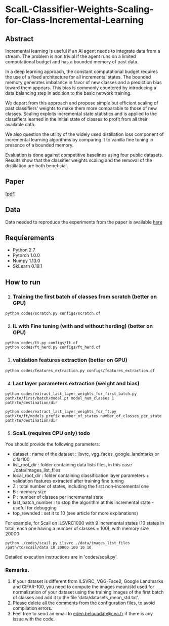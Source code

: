 # ScaIL-Classifier-Weights-Scaling-for-Class-Incremental-Learning
## Abstract
Incremental learning is useful if an AI agent needs to integrate data from a stream. The problem is non trivial if the agent runs on a limited computational budget and has a bounded memory of past data.

In a deep learning approach, the constant computational budget requires the use of a fixed architecture for all incremental states.
The bounded memory generates imbalance in favor of new classes and a prediction bias toward them appears. This bias is commonly countered by introducing a data balancing step in addition to the basic network training.

We depart from this approach and propose simple but efficient scaling of past classifiers' weights to make them more comparable to those of new classes. Scaling exploits incremental state statistics and is applied to the classifiers learned in the initial state of classes to profit from all their available data. 

We also question the utility of the widely used distillation loss component of incremental learning algorithms by comparing it to  vanilla fine tuning in presence of a bounded memory. 

Evaluation is done against competitive baselines using four public datasets. Results show that the classifier weights scaling and the removal of the distillation are both beneficial.

## Paper
[[pdf]](https://arxiv.org/pdf/2001.05755.pdf)


## Data
Data needed to reproduce the experiments from the paper is available [here](https://drive.google.com/open?id=1kgoB0Oxb9Wv2wSWFT5Yf7IoKXR3gAL_3)

## Requierements
* Python 2.7
* Pytorch 1.0.0
* Numpy 1.13.0
* SkLearn 0.19.1


## How to run

1. ### Training the first batch of classes from scratch (better on GPU)

```
python codes/scratch.py configs/scratch.cf
```

2. ### IL with Fine tuning (with and without herding) (better on GPU)

```
python codes/ft.py configs/ft.cf
python codes/ft_herd.py configs/ft_herd.cf
```
3. ### validation features extraction (better on GPU)

```
python codes/features_extraction.py configs/features_extraction.cf
```

4. ### Last layer parameters extraction (weight and bias)

```
python codes/extract_last_layer_weights_for_first_batch.py path/to/first/batch/model.pt model_num_classes 1 path/to/destination/dir

python codes/extract_last_layer_weights_for_ft.py path/to/ft/models_prefix number_of_states number_of_classes_per_state path/to/destination/dir
```


5. ### ScaIL (requires CPU only) todo
You should provide the following parameters:
* dataset : name of the dataset : ilsvrc, vgg_faces, google_landmarks or cifar100
* list_root_dir : folder containing data lists files, in this case ./data/images_list_files
* local_root_dir : folder containing classification layer parameters + validation features extracted after training fine tuning
* Z : total number of states, including the first non-incremental one
* B : memory size
* P : number of classes per incremental state
* last_batch_number : to stop the algorithm at this incremental state - useful for debugging
* top_rewnded : set it to 10 (see article for more explanations)

For example, for Scail on ILSVRC1000 with 9 incremental states (10 states in total, each one having a number of classes = 100), with memory size 20000:
```
python ./codes/scail.py ilsvrc ./data/images_list_files /path/to/scail/data 10 20000 100 10 10
```

Detailed execution instructions are in 'codes/scail.py'.

### Remarks. 
1. If your dataset is different from ILSVRC, VGG-Face2, Google Landmarks and CIFAR-100, you need to compute the images mean/std used for normalization of your dataset using the training images of the first batch of classes and add it to the file 'data/datasets_mean_std.txt'.
2. Please delete all the comments from the configuration files, to avoid compilation errors. 
3. Feel free to send an email to eden.belouadah@cea.fr if there is any issue with the code.

